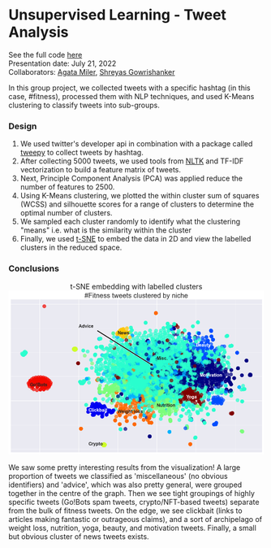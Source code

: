 # Unsupervised Learning - Tweet Analysis 
See the full code [here](project3.ipynb)  
Presentation date: July 21, 2022  
Collaborators: [Agata Miler](https://github.com/agataMiler), [Shreyas Gowrishanker](https://github.com/g-shrey)

In this group project, we collected tweets with a specific hashtag (in this case, #fitness), processed them with NLP techniques, and used K-Means clustering to classify tweets into sub-groups. 

### Design
1. We used twitter's developer api in combination with a package called [tweepy](https://www.tweepy.org/) to collect tweets by hashtag. 
2. After collecting 5000 tweets, we used tools from [NLTK](https://www.nltk.org/) and TF-IDF vectorization to build a feature matrix of tweets.
3. Next, Principle Component Analysis (PCA) was applied reduce the number of features to 2500.
4. Using K-Means clustering, we plotted the within cluster sum of squares (WCSS) and silhouette scores for a range of clusters to determine the optimal number of clusters. 
5. We sampled each cluster randomly to identify what the clustering "means" i.e. what is the similarity within the cluster
6. Finally, we used [t-SNE](https://scikit-learn.org/stable/modules/generated/sklearn.manifold.TSNE.html) to embed the data in 2D and view the labelled clusters in the reduced space.

### Conclusions

<p align='center'>
t-SNE embedding with labelled clusters
<img src='embedding.png'>
</p>

We saw some pretty interesting results from the visualization! A large proportion of tweets we classified as 'miscellaneous' (no obvious identifiers) and 'advice', which was also pretty general, were grouped together in the centre of the graph. Then we see tight groupings of highly specific tweets (Go!Bots spam tweets, crypto/NFT-based tweets) separate from the bulk of fitness tweets. On the edge, we see clickbait (links to articles making fantastic or outrageous claims), and a sort of archipelago of weight loss, nutrition, yoga, beauty, and motivation tweets. Finally, a small but obvious cluster of news tweets exists. 

